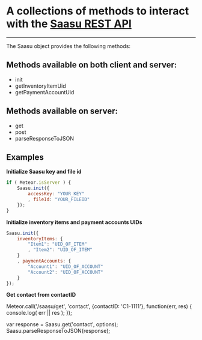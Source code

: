 # A collections of methods to interact with the [Saasu REST API](http://help.saasu.com/api/)

---

The Saasu object provides the following methods:

## Methods available on both client and server:

* init
* getInventoryItemUid
* getPaymentAccountUid

## Methods available on server:

* get
* post
* parseResponseToJSON

## Examples

__Initialize Saasu key and file id__

```javascript
if ( Meteor.isServer ) {
    Saasu.init({
        accessKey: "YOUR_KEY"
        , fileId: "YOUR_FILEID"
    });
}
```

__Initialize inventory items and payment accounts UIDs__
```javascript
Saasu.init({
    inventoryItems: {
        "Item1": "UID_OF_ITEM"
        , "Item2": "UID_OF_ITEM"
    }
    , paymentAccounts: {
        "Account1": "UID_OF_ACCOUNT"
        "Account2": "UID_OF_ACCOUNT"
    }
});
```

__Get contact from contactID__

Meteor.call('/saasu/get', 'contact', {contactID: 'C1-1111'}, function(err, res) {
    console.log( err || res );
});

var response = Saasu.get('contact', options);
Saasu.parseResponseToJSON(response);


